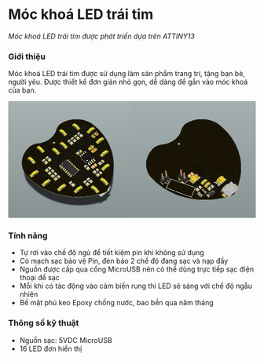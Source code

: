 # Móc khoá LED trái tim
*Móc khoá LED trái tim được phát triển dựa trên ATTINY13*

### Giới thiệu
Móc khoá LED trái tim được sử dụng làm sản phẩm trang trí, tặng bạn bè, người yêu. Được thiết kế đơn giản nhỏ gọn, dễ dàng để gắn vào móc khoá của bạn.

![Móc khoá LED trái tim](/images/image-01.png)

### Tính năng
- Tự rơi vào chế độ ngủ để tiết kiệm pin khi không sử dụng
- Có mạch sạc bảo vệ Pin, đèn báo 2 chế độ đang sạc và nạp đầy
- Nguồn được cấp qua cổng MicroUSB nên có thể dùng trực tiếp sạc điện thoại để sạc
- Mỗi khi có tác động vào cảm biến rung thì LED sẽ sáng với chế độ ngẫu nhiên
- Bề mặt phủ keo Epoxy chống nước, bao bền qua năm tháng

### Thông số kỹ thuật
- Nguồn sạc: 5VDC MicroUSB
- 16 LED đơn hiển thị